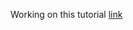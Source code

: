 Working on this tutorial [link](https://coursetro.com/posts/code/154/Angular-6-Tutorial---Learn-Angular-6-in-this-Crash-Course)
